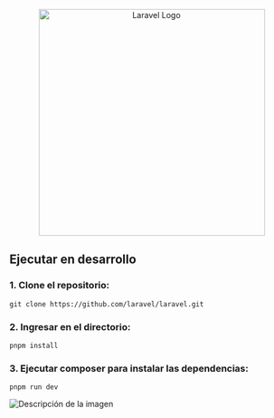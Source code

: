 <p align="center"><a href="https://laravel.com" target="_blank"><img src="https://raw.githubusercontent.com/laravel/art/master/logo-lockup/5%20SVG/2%20CMYK/1%20Full%20Color/laravel-logolockup-cmyk-red.svg" width="400" alt="Laravel Logo"></a></p>

## Ejecutar en desarrollo

### 1. Clone el repositorio:

```
git clone https://github.com/laravel/laravel.git
```

### 2. Ingresar en el directorio:

```
pnpm install
```

### 3. Ejecutar composer para instalar las dependencias:

```
pnpm run dev
```

 <image src="./public/Cafe_Restaurante.jpeg" alt="Descripción de la imagen">
